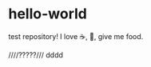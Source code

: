 hello-world
===========

test repository!
I love :coffee:, :pizza:, give me food.

////?????///
dddd
